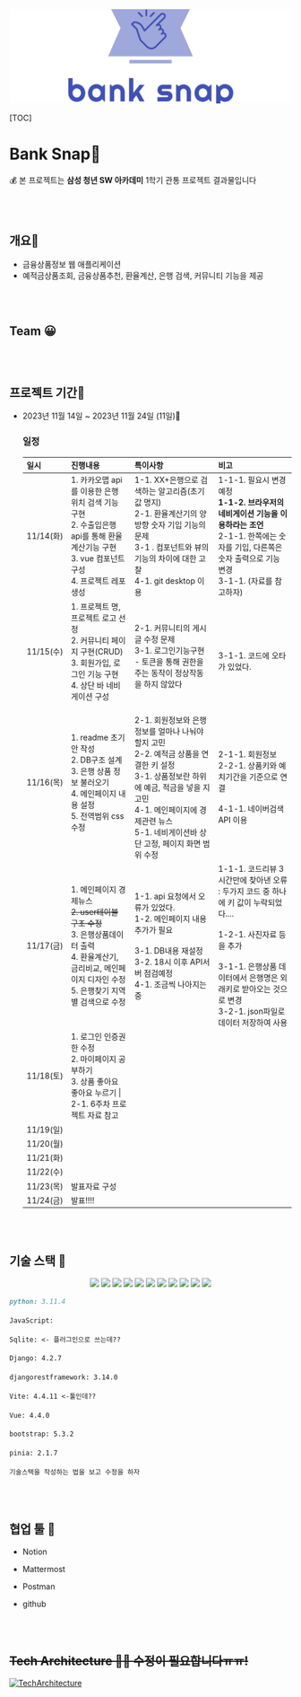 

<body>
<img src="header_photo.png" alt="배너 그림" />
</body>



[TOC]






# Bank Snap🏦

💰 본 프로젝트는 **삼성 청년 SW 아카데미** 1학기 관통 프로젝트 결과물입니다

​	<br>	<br>



## **개요🌱**

- 금융상품정보 웹 애플리케이션
- 예적금상품조회, 금융상품추천, 환율계산, 은행 검색, 커뮤니티 기능을 제공

​	<br>	<br>

## Team 😀

​	<br>	<br>



## 프로젝트 기간💞️

- 2023년 11월 14일 ~ 2023년 11월 24일 (11일)👋

  

  ### 일정

  | 일시      | 진행내용                                                     | 특이사항                                                     | 비고                                                         |
  | :-------- | ------------------------------------------------------------ | :----------------------------------------------------------- | :----------------------------------------------------------- |
  | 11/14(화) | 1. 카카오맵 api를 이용한 은행 위치 검색 기능 구현<br />2. 수출입은행 api를 통해 환율계산기능 구현<br />3. vue 컴포넌트 구성 <br />4. 프로젝트 레포 생성 | 1-1. XX+은행으로 검색하는 알고리즘(초기값 명지) <br />2-1. 환율계산기의 양방향 숫자 기입 기능의 문제<br />3-1 . 컴포넌트와 뷰의 기능의 차이에 대한 고찰<br />4-1. git desktop 이용 | 1-1-1. 필요시 변경예정<br />**1-1-2. 브라우저의 네비게이션 기능을 이용하라는 조언**<br />2-1-1. 한쪽에는 숫자를 기입, 다른쪽은 숫자 출력으로 기능 변경<br />3-1-1. (자료를 참고하자) |
  | 11/15(수) | 1. 프로젝트 명, 프로젝트 로고 선정<br />2. 커뮤니티 페이지 구현(CRUD)<br />3. 회원가입, 로그인 기능 구현<br />4. 상단 바 네비게이션 구성 | <br />2-1. 커뮤니티의 게시글 수정 문제<br />3-1. 로그인기능구현 - 토큰을 통해 권한을 주는 동작이 정상작동을 하지 않았다<br /> | <br /><br />3-1-1. 코드에 오타가 있었다.                     |
  | 11/16(목) | 1. readme 초기안 작성<br />2. DB구조 설계<br />3. 은행 상품 정보 불러오기<br />4. 메인페이지 내용 설정<br />5. 전역범위 css 수정 | <br />2-1. 회원정보와 은행정보를 얼마나 나눠야할지 고민<br />2-2. 예적금 상품을 연결한 키 설정<br />3-1. 상품정보란 하위에 예금, 적금을 넣을 지 고민<br />4-1. 메인페이지에 경제관련 뉴스<br />5-1. 네비게이션바 상단 고정, 페이지 화면 범위 수정 | <br />2-1-1. 회원정보<br />2-2-1. 상품키와 예치기간을 기준으로 연결<br /><br />4-1-1. 네이버검색 API 이용 |
  | 11/17(금) | 1. 메인페이지 경제뉴스<br />~~2. user테이블 구조 수정~~<br />3. 은행상품데이터 출력<br />4. 환율계산기, 금리비교, 메인페이지 디자인 수정<br />5. 은행찾기 지역별 검색으로 수정<br /> | 1-1. api 요청에서 오류가 있었다.<br />1-2. 메인페이지 내용추가가 필요<br /><br />3-1. DB내용 재설정<br />3-2. 18시 이후 API서버 점검예정<br />4-1. 조금씩 나아지는 중 | 1-1-1. 코드리뷰 3시간만에 찾아낸 오류 : 두가지 코드 중 하나에 키 값이 누락되었다....<br /><br />1-2-1. 사진자료 등을 추가<br /><br />3-1-1. 은행상품 데이터에서 은행명은 외래키로 받아오는 것으로 변경<br />3-2-1. json파일로 데이터 저장하여 사용 |
  | 11/18(토) | 1. 로그인 인증권한 수정 <br />2. 마이페이지 공부하기 <br />3. 상품 좋아요 좋아요 누르기 \| <br />2-1.  6주차 프로젝트 자료 참고 |                                                              |                                                              |
  | 11/19(일) |                                                              |                                                              |                                                              |
  | 11/20(월) |                                                              |                                                              |                                                              |
  | 11/21(화) |                                                              |                                                              |                                                              |
  | 11/22(수) |                                                              |                                                              |                                                              |
  | 11/23(목) | 발표자료 구성                                                |                                                              |                                                              |
  | 11/24(금) | 발표!!!!                                                     |                                                              |                                                              |

  <br><br>



## 기술 스택 👀

<p align="center">
  <img src="https://img.shields.io/badge/API-Kakao_Map-yellow?style=flat&logo=kakao&logoColor=white"> 
  <img src="https://img.shields.io/badge/API-한국수출입은행-darkblue?style=flat">
  <img src="https://img.shields.io/badge/API-금융감독원-skyblue?style=flat">
  <img src="https://img.shields.io/badge/API-NAVER-lightgreen?style=flat&logo=naver">
  <img src="https://img.shields.io/badge/Language-Python-007396?style=flat&logo=python&logoColor=white"> 
  <img src="https://img.shields.io/badge/Language-JavaScript-F7DF1E?style=flat&logo=javascript&logoColor=white"> 
  <img src="https://img.shields.io/badge/Database-Sqlite-green?style=flat&logo=sqlite&logoColor=white"> 
  <img src="https://img.shields.io/badge/Framework-django-darkgreen?style=flat&logo=django&logoColor=white">
  <img src="https://img.shields.io/badge/Framework-Vue-D22128?style=flat&logo=vue.js&logoColor=white">
  <img src="https://img.shields.io/badge/Library-Bootstrap-purple?style=flat&logo=bootstrap&logoColor=white">
  <img src="https://img.shields.io/badge/Library-pinia-orange?style=flat&logo=pinia&logoColor=white">
</p>

```markdown
python: 3.11.4

JavaScript: 

Sqlite: <- 플러그인으로 쓰는데??

Django: 4.2.7

djangorestframework: 3.14.0

Vite: 4.4.11 <-툴인데??

Vue: 4.4.0

bootstrap: 5.3.2

pinia: 2.1.7 

기술스택을 작성하는 법을 보고 수정을 하자
```



​	<br>	<br>	




## 협업 툴 👊

- Notion

- Mattermost

- Postman

- github

  <br><br>

## ~~Tech Architecture 👨‍💻 수정이 필요합니다ㅠㅠ!~~ 

[![TechArchitecture](https://user-images.githubusercontent.com/53832553/154430527-09bd19d6-993f-4dc0-ae4f-5a5e77220055.png)](https://user-images.githubusercontent.com/53832553/154430527-09bd19d6-993f-4dc0-ae4f-5a5e77220055.png)

​	<br>	<br>
